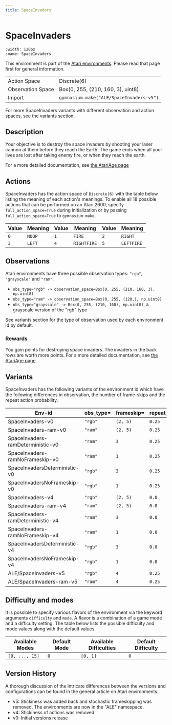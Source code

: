 ```yaml
---
title: SpaceInvaders
---
```


# SpaceInvaders

```{figure} ../../_static/videos/atari/space_invaders.gif
:width: 120px
:name: SpaceInvaders
```

This environment is part of the <a href='..'>Atari environments</a>. Please read that page first for general information.

|   |   |
|---|---|
| Action Space | Discrete(6) |
| Observation Space | Box(0, 255, (210, 160, 3), uint8) |
| Import | `gymnasium.make("ALE/SpaceInvaders-v5")` |

For more SpaceInvaders variants with different observation and action spaces, see the variants section.

## Description

Your objective is to destroy the space invaders by shooting your laser cannon at them before they reach the Earth. The game ends when all your lives are lost after taking enemy fire, or when they reach the earth.

For a more detailed documentation, see [the AtariAge page](https://atariage.com/manual_html_page.php?SoftwareLabelID=460)

## Actions

SpaceInvaders has the action space of `Discrete(6)` with the table below listing the meaning of each action's meanings.
To enable all 18 possible actions that can be performed on an Atari 2600, specify `full_action_space=True` during
initialization or by passing `full_action_space=True` to `gymnasium.make`.

| Value   | Meaning   | Value   | Meaning     | Value   | Meaning    |
|---------|-----------|---------|-------------|---------|------------|
| `0`     | `NOOP`    | `1`     | `FIRE`      | `2`     | `RIGHT`    |
| `3`     | `LEFT`    | `4`     | `RIGHTFIRE` | `5`     | `LEFTFIRE` |

## Observations

Atari environments have three possible observation types: `"rgb"`, `"grayscale"` and `"ram"`.

- `obs_type="rgb" -> observation_space=Box(0, 255, (210, 160, 3), np.uint8)`
- `obs_type="ram" -> observation_space=Box(0, 255, (128,), np.uint8)`
- `obs_type="grayscale" -> Box(0, 255, (210, 160), np.uint8)`, a grayscale version of the "rgb" type

See variants section for the type of observation used by each environment id by default.

### Rewards

You gain points for destroying space invaders. The invaders in the back rows are worth more points. For a more detailed documentation, see [the AtariAge page](https://atariage.com/manual_html_page.php?SoftwareLabelID=460).


## Variants

SpaceInvaders has the following variants of the environment id which have the following differences in observation,
the number of frame-skips and the repeat action probability.

| Env-id                            | obs_type=   | frameskip=   | repeat_action_probability=   |
|-----------------------------------|-------------|--------------|------------------------------|
| SpaceInvaders-v0                  | `"rgb"`     | `(2, 5)`     | `0.25`                       |
| SpaceInvaders-ram-v0              | `"ram"`     | `(2, 5)`     | `0.25`                       |
| SpaceInvaders-ramDeterministic-v0 | `"ram"`     | `3`          | `0.25`                       |
| SpaceInvaders-ramNoFrameskip-v0   | `"ram"`     | `1`          | `0.25`                       |
| SpaceInvadersDeterministic-v0     | `"rgb"`     | `3`          | `0.25`                       |
| SpaceInvadersNoFrameskip-v0       | `"rgb"`     | `1`          | `0.25`                       |
| SpaceInvaders-v4                  | `"rgb"`     | `(2, 5)`     | `0.0`                        |
| SpaceInvaders-ram-v4              | `"ram"`     | `(2, 5)`     | `0.0`                        |
| SpaceInvaders-ramDeterministic-v4 | `"ram"`     | `3`          | `0.0`                        |
| SpaceInvaders-ramNoFrameskip-v4   | `"ram"`     | `1`          | `0.0`                        |
| SpaceInvadersDeterministic-v4     | `"rgb"`     | `3`          | `0.0`                        |
| SpaceInvadersNoFrameskip-v4       | `"rgb"`     | `1`          | `0.0`                        |
| ALE/SpaceInvaders-v5              | `"rgb"`     | `4`          | `0.25`                       |
| ALE/SpaceInvaders-ram-v5          | `"ram"`     | `4`          | `0.25`                       |

## Difficulty and modes

It is possible to specify various flavors of the environment via the keyword arguments `difficulty` and `mode`.
A flavor is a combination of a game mode and a difficulty setting. The table below lists the possible difficulty and mode values
along with the default values.

| Available Modes   | Default Mode   | Available Difficulties   | Default Difficulty   |
|-------------------|----------------|--------------------------|----------------------|
| `[0, ..., 15]`    | `0`            | `[0, 1]`                 | `0`                  |

## Version History

A thorough discussion of the intricate differences between the versions and configurations can be found in the general article on Atari environments.

* v5: Stickiness was added back and stochastic frameskipping was removed. The environments are now in the "ALE" namespace.
* v4: Stickiness of actions was removed
* v0: Initial versions release
